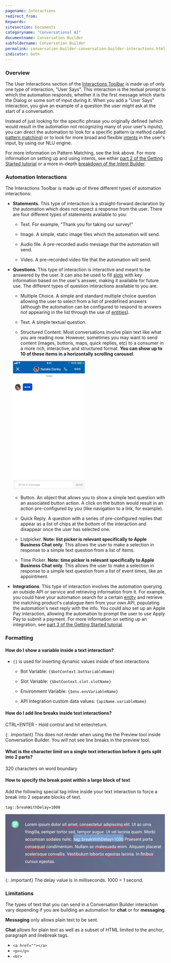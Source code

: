```yaml
---
pagename: Interactions
redirect_from:
Keywords:
sitesection: Documents
categoryname: "Conversational AI"
documentname: Conversation Builder
subfoldername: Conversation Builder
permalink: conversation-builder-conversation-builder-interactions.html
indicator: both
---
```


### Overview

The User Interactions section of the [Interactions Toolbar](conversation-builder-conversation-builder-overview.html#the-interactions-toolbar) is made up of only one type of interaction, "User Says". This interaction is the textual prompt to which the automation responds, whether it is the first message which starts the Dialog or some sort of input during it. When you add a "User Says" interaction, you give an example of a question the user might ask at the start of a conversation.

Instead of just looking for the specific phrase you originally defined (which would result in the automation not recognizing many of your user's inputs), you can direct the automation to look for a specific pattern (a method called [pattern matching](conversation-builder-conversation-builder-conditions.html#pattern-matching)) or to look for more broad and flexible [intents](conversation-builder-intent-builder-overview.html) in the user's input, by using our NLU engine.

For more information on Pattern Matching, see the link above. For more information on setting up and using intents, see either [part 2 of the Getting Started tutorial](conversation-builder-getting-started-2-intents.html) or a more in-depth [breakdown of the Intent Builder](conversation-builder-intent-builder-overview.html).

### Automation Interactions

The Interactions Toolbar is made up of three different types of automation interactions:

* **Statements**. This type of interaction is a straight-forward declaration by the automation which does not expect a response from the user. There are four different types of statements available to you:

  * Text. For example, "Thank you for taking our survey!"

  * Image. A simple, static image files which the automation will send.

  * Audio file. A pre-recorded audio message that the automation will send.

  * Video. A pre-recorded video file that the automation will send.

* **Questions**. This type of interaction is interactive and meant to be answered by the user. It can also be used to fill [slots](conversation-builder-conversation-builder-conditions.html#slots) with key information based on the user's answer, making it available for future use. The different types of question interactions available to you are:

  * Multiple Choice. A simple and standard multiple choice question allowing the user to select from a list of predefined answers (although the automation can be configured to respond to answers not appearing in the list through the use of [entities](conversation-builder-intent-builder-entities.html)).

  * Text. A simple textual question.

  * Structured Content. Most conversations involve plain text like what you are reading now. However, sometimes you may want to send content (images, buttons, maps, quick replies, etc) to a consumer in a more rich, interactive, and structured format. **You can show up to 10 of these items in a horizontally scrolling carousel**.

  ![Carousel](img/carousel.gif)

  * Button. An object that allows you to show a simple text question with an associated button action. A click on the button would result in an action pre-configured by you (like navigation to a link, for example).

  * Quick Reply. A question with a series of pre-configured replies that appear as a list of chips at the bottom of the interaction and disappear once the user has selected one.

  * Listpicker. **Note: list picker is relevant specifically to Apple Business Chat only**. This allows the user to make a selection in response to a simple text question from a list of items.

  * Time Picker. **Note: time picker is relevant specifically to Apple Business Chat only**. This allows the user to make a selection in response to a simple text question from a list of event times, like an appointment.

* **Integrations**. This type of interaction involves the automation querying an outside API or service and retrieving information from it. For example, you could have your automation search for a certain [entity](conversation-builder-intent-builder-entities.html) and retrieve the matching product's catalogue item from your own API, populating the automation's next reply with the info. You could also set up an Apple Pay interaction, allowing the automation to prompt the user to use Apply Pay to submit a payment. For more information on setting up an integration, see [part 3 of the Getting Started tutorial](conversation-builder-getting-started-3-integrations.html).

### Formatting

#### How do I show a variable inside a text interaction?

* `{}` is used for inserting dynamic values inside of text interactions

  * Bot Variable: `{$botContext.botVariableName}`

  * Slot Variable: `{$botContext.slot.slotName}`

  * Environment Variable: `{$env.envVariableName}`

  * API Integration custom data values: `{apiName.variableName}`

#### How do I add line breaks inside text interactions?

CTRL+ENTER - Hold control and hit enter/return.

{: .important}
This does not render when using the the Preview tool inside Conversation Builder. You will not see line breaks in the preview tool.

#### What is the character limit on a single text interaction before it gets split into 2 parts?

320 characters on word boundary

#### How to specify the break point within a large block of text

Add the following special tag inline inside your text interaction to force a break into 2 separate blocks of text.

`tag::breakWithDelay=1000`

<img class="fancyimage" width="500" src="img/ConvoBuilder/bestPractices/tips_image_8.png">

{: .important}
The delay value is in milliseconds. 1000 = 1 second.

### Limitations

The types of text that you can send in a Conversation Builder interaction vary depending if you are building an automation for **chat** or for **messaging**.

**Messaging** only allows plain text to be sent.

**Chat** allows for plain text as well as a subset of HTML limited to the anchor, paragraph and linebreak tags.

* `<a href=""></a>`
* `<p></p>`
* `<br>`

